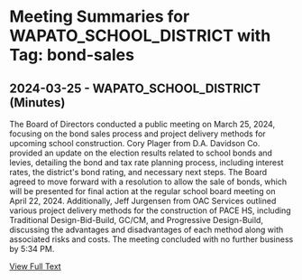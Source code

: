 # Meeting Summaries for WAPATO_SCHOOL_DISTRICT with Tag: bond-sales

## 2024-03-25 - WAPATO_SCHOOL_DISTRICT (Minutes)

The Board of Directors conducted a public meeting on March 25, 2024, focusing on the bond sales process and project delivery methods for upcoming school construction. Cory Plager from D.A. Davidson Co. provided an update on the election results related to school bonds and levies, detailing the bond and tax rate planning process, including interest rates, the district's bond rating, and necessary next steps. The Board agreed to move forward with a resolution to allow the sale of bonds, which will be presented for final action at the regular school board meeting on April 22, 2024. Additionally, Jeff Jurgensen from OAC Services outlined various project delivery methods for the construction of PACE HS, including Traditional Design-Bid-Build, GC/CM, and Progressive Design-Build, discussing the advantages and disadvantages of each method along with associated risks and costs. The meeting concluded with no further business by 5:34 PM.

[View Full Text](https://raw.githubusercontent.com/VoronoiPerspectives/WashingtonStateSchoolBoardExplorer/refs/heads/main/data/countries/usa/states/wa/counties/yakima/school_boards/wapato_school_district/2024/2024-03-25-marchworksession-minutes.txt)

